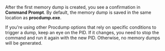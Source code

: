 After the first memory dump is created, you see a confirmation in **Command Prompt**. By default, the memory dump is saved in the same location as **procdump.exe**.

If you're using other Procdump options that rely on specific conditions to trigger a dump, keep an eye on the PID. If it changes, you need to stop the command and run it again with the new PID. Otherwise, no memory dumps will be generated.